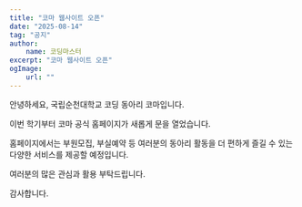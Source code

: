 ```yaml
---
title: "코마 웹사이트 오픈"
date: "2025-08-14"
tag: "공지"
author:
    name: 코딩마스터
excerpt: "코마 웹사이트 오픈"
ogImage:
    url: ""
---
```


안녕하세요, 국립순천대학교 코딩 동아리 코마입니다.

이번 학기부터 코마 공식 홈페이지가 새롭게 문을 열었습니다.

홈페이지에서는 부원모집, 부실예약 등 여러분의 동아리 활동을 더 편하게 즐길 수 있는 다양한 서비스를 제공할 예정입니다.

여러분의 많은 관심과 활용 부탁드립니다.

감사합니다.
